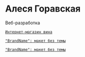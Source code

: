 # Алеся Горавская
Веб-разработка 

<code>[Интернет-магазин вина](https://avadoo.github.io/Wine/ "Интернет-магазин вина")
</code>

<code>["BrandName": макет без темы](https://avadoo.github.io/Kleinvest/ "Интернет-магазин вина")
</code>

<code>["BrandName": макет без темы](https://avadoo.github.io/test.exe/ "Интернет-магазин вина")
</code>
